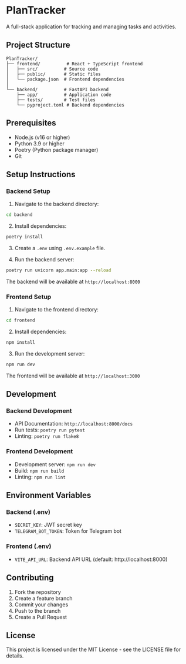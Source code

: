  # PlanTracker

A full-stack application for tracking and managing tasks and activities.

## Project Structure

```
PlanTracker/
├── frontend/          # React + TypeScript frontend
│   ├── src/          # Source code
│   ├── public/       # Static files
│   └── package.json  # Frontend dependencies
│
└── backend/          # FastAPI backend
    ├── app/          # Application code
    ├── tests/        # Test files
    └── pyproject.toml # Backend dependencies
```

## Prerequisites

- Node.js (v16 or higher)
- Python 3.9 or higher
- Poetry (Python package manager)
- Git

## Setup Instructions

### Backend Setup

1. Navigate to the backend directory:
```bash
cd backend
```

2. Install dependencies:
```bash
poetry install
```

3. Create a `.env` using `.env.example` file.

4. Run the backend server:
```bash
poetry run uvicorn app.main:app --reload
```

The backend will be available at `http://localhost:8000`

### Frontend Setup

1. Navigate to the frontend directory:
```bash
cd frontend
```

2. Install dependencies:
```bash
npm install
```

3. Run the development server:
```bash
npm run dev
```

The frontend will be available at `http://localhost:3000`

## Development

### Backend Development

- API Documentation: `http://localhost:8000/docs`
- Run tests: `poetry run pytest`
- Linting: `poetry run flake8`

### Frontend Development

- Development server: `npm run dev`
- Build: `npm run build`
- Linting: `npm run lint`

## Environment Variables

### Backend (.env)
- `SECRET_KEY`: JWT secret key
- `TELEGRAM_BOT_TOKEN`: Token for Telegram bot

### Frontend (.env)
- `VITE_API_URL`: Backend API URL (default: http://localhost:8000)

## Contributing

1. Fork the repository
2. Create a feature branch
3. Commit your changes
4. Push to the branch
5. Create a Pull Request

## License

This project is licensed under the MIT License - see the LICENSE file for details.
